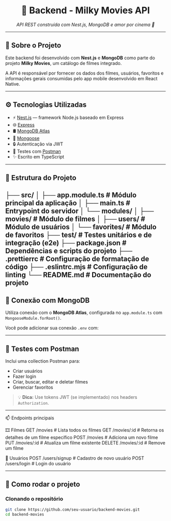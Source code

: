 <h1 align="center">🎥 Backend - Milky Movies API</h1>


<p align="center"><i>API REST construída com Nest.js, MongoDB e amor por cinema 🍿</i></p>

---

## 📌 Sobre o Projeto

Este backend foi desenvolvido com **Nest.js** e **MongoDB** como parte do projeto **Milky Movies**, um catálogo de filmes integrado.

A API é responsável por fornecer os dados dos filmes, usuários, favoritos e informações gerais consumidas pelo app mobile desenvolvido em React Native.

---

## ⚙️ Tecnologias Utilizadas

- ⚡ [Nest.js](https://nestjs.com) — framework Node.js baseado em Express
- 🌐 [Express](https://expressjs.com/)
- 🛢️ [MongoDB Atlas](https://www.mongodb.com/cloud/atlas)
- 🔗 [Mongoose](https://mongoosejs.com/)
- 🔒 Autenticação via JWT
- 📩 Testes com [Postman](https://www.postman.com/)
- ✨ Escrito em TypeScript

---

## 📁 Estrutura do Projeto

├── src/
│   ├── app.module.ts           # Módulo principal da aplicação
│   ├── main.ts                 # Entrypoint do servidor
│   └── modules/
│       ├── movies/             # Módulo de filmes
│       ├── users/              # Módulo de usuários
│       └── favorites/          # Módulo de favoritos
├── test/                       # Testes unitários e de integração (e2e)
├── package.json                # Dependências e scripts do projeto
├── .prettierrc                 # Configuração de formatação de código
├── .eslintrc.mjs               # Configuração de linting
└── README.md                   # Documentação do projeto
---

## 🔌 Conexão com MongoDB

Utiliza conexão com o **MongoDB Atlas**, configurada no `app.module.ts` com `MongooseModule.forRoot()`.

Você pode adicionar sua conexão `.env` com:

---

## 🧪 Testes com Postman

Inclui uma collection Postman para:

- Criar usuários
- Fazer login
- Criar, buscar, editar e deletar filmes
- Gerenciar favoritos

> 💡 **Dica:** Use tokens JWT (se implementado) nos headers `Authorization`.

---

📫 Endpoints principais

🎞️ Filmes
GET     /movies         # Lista todos os filmes
GET     /movies/:id     # Retorna os detalhes de um filme específico
POST    /movies         # Adiciona um novo filme
PUT     /movies/:id     # Atualiza um filme existente
DELETE  /movies/:id     # Remove um filme

👤 Usuários
POST    /users/signup   # Cadastro de novo usuário
POST    /users/login    # Login do usuário

---

## 🚀 Como rodar o projeto

### Clonando o repositório

```bash
git clone https://github.com/seu-usuario/backend-movies.git
cd backend-movies
